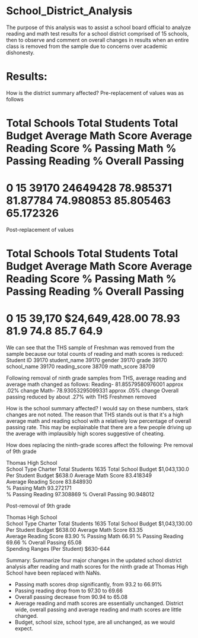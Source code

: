 # School_District_Analysis
The purpose of this analysis was to assist a school board official to analyze reading and math test results for a school district comprised of 15 schools, then to observe and comment on overall changes in results when an entire class is removed from the sample due to concerns over academic dishonesty. 

# Results: 

How is the district summary affected? 
Pre-replacement of values was as follows
# Total Schools	Total Students	Total Budget	Average Math Score	Average Reading Score	% Passing Math	% Passing Reading	% Overall Passing
# 0	15	           39170	         24649428	        78.985371	        81.87784	           74.980853	    85.805463	           65.172326

Post-replacement of values
# Total Schools	Total Students	Total Budget	Average Math Score	Average Reading Score	% Passing Math	% Passing Reading	% Overall Passing
# 0	  15	          39,170	      $24,649,428.00	     78.93	             81.9	                 74.8	           85.7	              64.9

We can see that the THS sample of Freshman was removed from the sample because our total counts of reading and math scores is reduced:
Student ID       39170
student_name     39170
gender           39170
grade            39170
school_name      39170
reading_score    38709
math_score       38709

Following removal of ninth grade samples from THS, average reading and average math changed as follows:
Reading- 81.85579580976001 approx .02% change
Math- 78.93053295099331  approx .05% change
Overall passing reduced by about .27% with THS Freshmen removed

How is the school summary affected? I would say on these numbers, stark changes are not noted. The reason that THS stands out is that it's a high average math and reading school with a relatively low percentage of overall passing rate. This may be explainable that there are a few people driving up the average with implausibly high scores suggestive of cheating. 

How does replacing the ninth-grade scores affect the following:
Pre removal of 9th grade

Thomas High School	
School Type Charter	
Total Students 1635	
Total School Budget  $1,043,130.0	
Per Student Budget   $638.0	
Average Math Score   83.418349	
Average Reading Score	83.848930	
% Passing Math       93.272171	
% Passing Reading     97.308869	
% Overall Passing	   90.948012

Post-removal of 9th grade

Thomas High School								
School Type	 Charter
Total Students	1635
Total School Budget	$1,043,130.00
Per Student Budget	$638.00
Average Math Score	83.35	
Average Reading Score	83.90
% Passing Math	66.91
% Passing Reading	69.66
% Overall Passing	 65.08	
Spending Ranges (Per Student)  $630-644

Summary: Summarize four major changes in the updated school district analysis after reading and math scores for the ninth grade at Thomas High School have been replaced with NaNs.
- Passing math scores drop significantly, from 93.2 to 66.91%
- Passing reading drop from to 97.30 to 69.66
- Overall passing decrease from 90.94 to 65.08
- Average reading and math scores are essentially unchanged. District wide, overall passing and average reading and math scores are little changed.  
- Budget, school size, school type, are all unchanged, as we would expect. 

